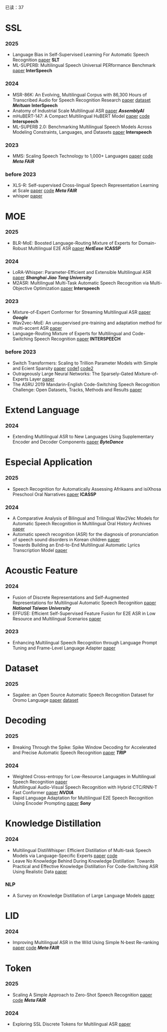 已读：37


# SSL
### 2025
- Language Bias in Self-Supervised Learning For Automatic Speech Recognition [paper](https://arxiv.org/pdf/2501.19321) **SLT**
- ML-SUPERB: Multilingual Speech Universal PERformance Benchmark [paper](https://arxiv.org/pdf/2305.10615) **InterSpeech**
### 2024
- MSR-86K: An Evolving, Multilingual Corpus with 86,300 Hours of Transcribed Audio for Speech Recognition Research [paper](https://arxiv.org/pdf/2406.18301) [dataset](https://huggingface.co/datasets/Alex-Song/MSR-86K) ***Meituan*** **InterSpeech**
- Anatomy of Industrial Scale Multilingual ASR [paper](https://arxiv.org/pdf/2404.09841) ***AssemblyAI***
- mHuBERT-147: A Compact Multilingual HuBERT Model [paper](https://arxiv.org/pdf/2406.06371) [code](https://huggingface.co/utter-project/mHuBERT-147)  **Interspeech**
- ML-SUPERB 2.0: Benchmarking Multilingual Speech Models Across Modeling Constraints, Languages, and Datasets [paper](https://arxiv.org/pdf/2406.08641) **Interspeech**
### 2023
- MMS: Scaling Speech Technology to 1,000+ Languages [paper](https://arxiv.org/pdf/2305.13516) [code](https://github.com/facebookresearch/fairseq/tree/main/examples/mms) ***Meta FAIR***
### before 2023
- XLS-R: Self-supervised Cross-lingual Speech Representation Learning at Scale [paper](https://arxiv.org/pdf/2111.09296) [code](https://github.com/facebookresearch/fairseq/tree/main/examples/wav2vec/xlsr) ***Meta FAIR***
- whisper [paper](https://cdn.openai.com/papers/whisper.pdf)



# MOE
### 2025
- BLR-MoE: Boosted Language-Routing Mixture of Experts for Domain-Robust Multilingual E2E ASR [paper](https://arxiv.org/pdf/2501.12602) ***NetEase*** **ICASSP**
### 2024
- LoRA-Whisper: Parameter-Efficient and Extensible Multilingual ASR [paper](https://arxiv.org/pdf/2406.06619) ***Shanghai Jiao Tong University***
- M2ASR: Multilingual Multi-Task Automatic Speech Recognition via Multi-Objective Optimization [paper](https://www.isca-archive.org/interspeech_2024/saif24_interspeech.pdf) **Interspeech**
### 2023
- Mixture-of-Expert Conformer for Streaming Multilingual ASR [paper](https://arxiv.org/pdf/2305.15663) ***Google***
- Wav2vec-MoE: An unsupervised pre-training and adaptation method for multi-accent ASR [paper](https://ietresearch.onlinelibrary.wiley.com/doi/pdf/10.1049/ell2.12823)
- Language-Routing Mixture of Experts for Multilingual and Code-Switching Speech Recognition [paper](https://arxiv.org/pdf/2307.05956) **INTERSPEECH**
### before 2023
- Switch Transformers: Scaling to Trillion Parameter Models with Simple and Ecient Sparsity [paper](https://arxiv.org/pdf/2101.03961) [code1](https://github.com/google-research/t5x) [code2](https://github.com/tensorflow/mesh/blob/master/mesh_tensorflow/transformer/moe.py)
- Outrageously Large Neural Networks: The Sparsely-Gated Mixture-of-Experts Layer [paper](https://arxiv.org/pdf/1701.06538)
- The ASRU 2019 Mandarin-English Code-Switching Speech Recognition Challenge: Open Datasets, Tracks, Methods and Results [paper](https://arxiv.org/pdf/2007.05916)



# Extend Language
### 2024
- Extending Multilingual ASR to New Languages Using Supplementary Encoder and Decoder Components [paper](https://www.researchgate.net/profile/Yerbolat-Khassanov/publication/379818645_Extending_Multilingual_ASR_to_New_Languages_Using_Supplementary_Encoder_and_Decoder_Components/links/666a5034a54c5f0b94613689/Extending-Multilingual-ASR-to-New-Languages-Using-Supplementary-Encoder-and-Decoder-Components.pdf) ***ByteDance***



# Especial Application
### 2025
- Speech Recognition for Automatically Assessing Afrikaans and isiXhosa Preschool Oral Narratives [paper](https://arxiv.org/pdf/2501.06478) **ICASSP**
### 2024
- A Comparative Analysis of Bilingual and Trilingual Wav2Vec Models for Automatic Speech Recognition in Multilingual Oral History Archives [paper](https://arxiv.org/pdf/2407.17160)
- Automatic speech recognition (ASR) for the diagnosis of pronunciation of speech sound disorders in Korean children [paper](https://arxiv.org/pdf/2403.08187)
- Towards Building an End-to-End Multilingual Automatic Lyrics Transcription Model [paper](https://arxiv.org/pdf/2406.17618)



# Acoustic Feature
### 2024
- Fusion of Discrete Representations and Self-Augmented Representations for Multilingual Automatic Speech Recognition [paper](https://arxiv.org/pdf/2411.18107) ***National Taiwan University***
- EFFUSE: Efficient Self-Supervised Feature Fusion for E2E ASR in Low Resource and Multilingual Scenarios [paper](https://arxiv.org/pdf/2310.03938)
### 2023
- Enhancing Multilingual Speech Recognition through Language Prompt Tuning and Frame-Level Language Adapter [paper](https://arxiv.org/pdf/2309.09443)



# Dataset
### 2025
- Sagalee: an Open Source Automatic Speech Recognition Dataset for Oromo Language [paper](https://arxiv.org/pdf/2502.00421) [dataset](https://github.com/turinaf/sagalee)



# Decoding
### 2025
- Breaking Through the Spike: Spike Window Decoding for Accelerated and Precise Automatic Speech Recognition [paper](https://arxiv.org/pdf/2501.03257) ***TRIP***
### 2024
- Weighted Cross-entropy for Low-Resource Languages in Multilingual Speech Recognition [paper](https://www.arxiv.org/pdf/2409.16954)
- Multilingual Audio-Visual Speech Recognition with Hybrid CTC/RNN-T Fast Conformer [paper](https://arxiv.org/pdf/2405.12983) ***NVDIA***
- Rapid Language Adaptation for Multilingual E2E Speech Recognition Using Encoder Prompting [paper](https://arxiv.org/pdf/2406.12611) ***Sony***



# Knowledge Distillation
### 2024
- Multilingual DistilWhisper: Efficient Distillation of Multi-task Speech Models via Language-Specific Experts [paper](https://arxiv.org/pdf/2311.01070) [code](https://github.com/naver/multilingual-distilwhisper)
- Leave No Knowledge Behind During Knowledge Distillation: Towards Practical and Effective Knowledge Distillation For Code-Switching ASR Using Realistic Data [paper](https://arxiv.org/pdf/2407.10603)
### NLP
- A Survey on Knowledge Distillation of Large Language Models [paper](https://arxiv.org/pdf/2402.13116)



# LID
### 2024
- Improving Multilingual ASR in the Wild Using Simple N-best Re-ranking [paper](https://arxiv.org/pdf/2409.18428) [code](https://github.com/facebookresearch/fairseq/tree/main/examples/mms/lid_rerank) ***Meta FAIR***



# Token
### 2025
- Scaling A Simple Approach to Zero-Shot Speech Recognition [paper](https://arxiv.org/pdf/2407.17852) [code](https://github.com/facebookresearch/fairseq/tree/main/examples/mms/zero_shot) ***Meta FAIR***
### 2024
- Exploring SSL Discrete Tokens for Multilingual ASR [paper](https://arxiv.org/pdf/2409.08805)


